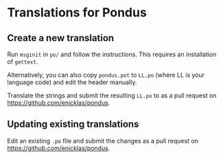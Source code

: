 # Translations for Pondus

## Create a new translation

Run `msginit` in `po/` and follow the instructions. This requires an 
installation of `gettext`.

Alternatively, you can also copy `pondus.pot` to `LL.po` (where LL is
your language code) and edit the header manually.

Translate the strings and submit the resulting `LL.po` to as a pull request
on <https://github.com/enicklas/pondus>.

## Updating existing translations

Edit an existing `.po` file and submit the changes as a pull request
on <https://github.com/enicklas/pondus>.
